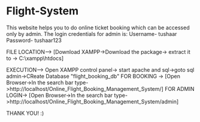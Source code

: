 # Flight-System
This website helps you to do online ticket booking which can be accessed only by admin.
The login credentials for admin is:
                                   Username- tushaar
                                   Password- tushaar123

FILE LOCATION--> [Download XAMPP->Download the package-> extract it to -> C:\xampp\htdocs]


EXECUTION--> Open XAMPP control panel-> start apache and sql->goto sql admin->CReate Database "flight_booking_db"
             FOR BOOKING    -> [Open Browser->In the search bar type->http://localhost/Online_Flight_Booking_Management_System/]
             FOR ADMIN LOGIN-> [Open Browser->In the search bar type->http://localhost/Online_Flight_Booking_Management_System/admin]
             
THANK YOU! :)             
